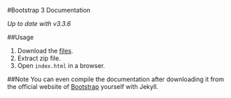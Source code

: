 #Bootstrap 3 Documentation

*Up to date with v3.3.6*

##Usage

1. Download the [files](https://github.com/nitinprakash96/Bootstrap-documentation/master.zip).
2. Extract zip file.
3. Open `index.html` in a browser.


##Note
You can even compile the documentation after downloading it from the official website of [Bootstrap](https://getbootstrap.com/) yourself with Jekyll.
